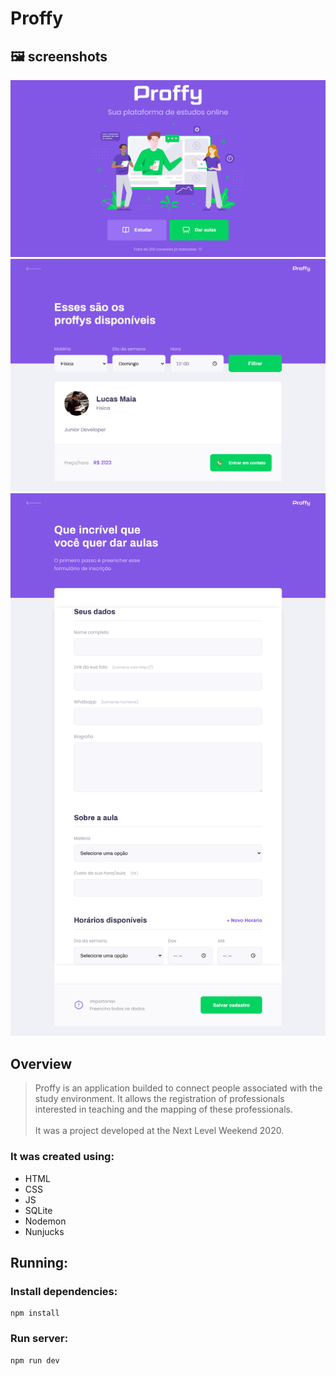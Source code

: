 # Proffy

## &#128444; screenshots

<img src="/screenshots/landing-page.png" />

<img src="/screenshots/study.png" />

<img src="/screenshots/give-classes.png" />


## Overview

> Proffy is an application builded to connect people associated with the study environment. It allows the registration of professionals interested in teaching and the mapping of these professionals. <br><br>  It was a project developed at the Next Level Weekend 2020.

### It was created using:
- HTML
- CSS
- JS
- SQLite
- Nodemon
- Nunjucks

## Running:

### Install dependencies:

```
npm install
```

### Run server:

```
npm run dev
```
